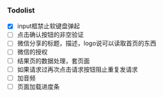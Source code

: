### Todolist
- [x] input框禁止软键盘弹起
- [ ] 点击确认按钮的非空验证
- [ ] 微信分享的标题，描述，logo说可以读取首页的东西
- [ ] 微信的授权
- [ ] 结果页的数据处理，套页面
- [ ] 如果请求过再次点击请求按钮阻止重复发请求
- [ ] 加音频
- [ ] 页面加载进度条
